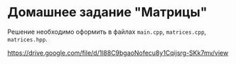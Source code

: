 # Домашнее задание "Матрицы"

Решение необходимо оформить в файлах `main.cpp`, `matrices.cpp`,
`matrices.hpp`.

https://drive.google.com/file/d/1l88C9bgaoNofecu8y1Cqijsrg-SKk7mv/view